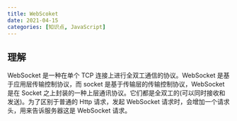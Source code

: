 ```yaml
---
title: WebScoket
date: 2021-04-15
categories: [知识点, JavaScript]
---
```


## 理解

WebSocket 是一种在单个 TCP 连接上进行全双工通信的协议。WebSocket 是基于应用层传输控制协议，而 socket 是基于传输层的传输控制协议，WebSocket 是在 Socket 之上封装的一种上层通讯协议。它们都是全双工的(可以同时接收和发送)。为了区别于普通的 Http 请求，发起 WebSocket 请求时，会增加一个请求头，用来告诉服务器这是 WebSocket 请求。
